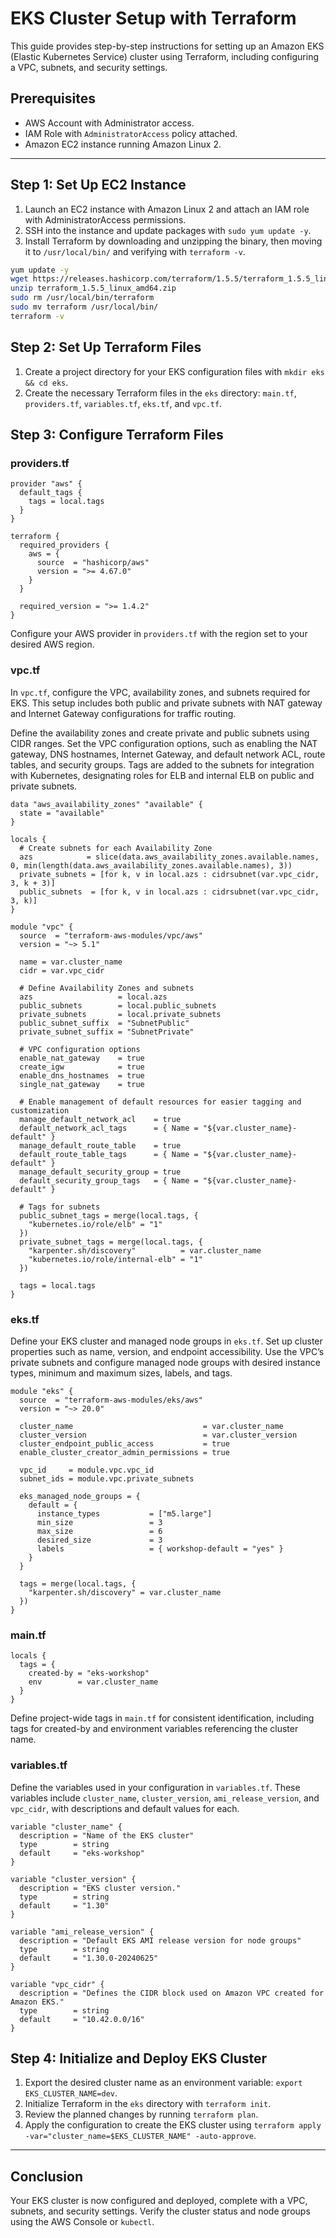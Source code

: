 # EKS Cluster Setup with Terraform

This guide provides step-by-step instructions for setting up an Amazon EKS (Elastic Kubernetes Service) cluster using Terraform, including configuring a VPC, subnets, and security settings.

## Prerequisites

- AWS Account with Administrator access.
- IAM Role with `AdministratorAccess` policy attached.
- Amazon EC2 instance running Amazon Linux 2.

---

## Step 1: Set Up EC2 Instance

1. Launch an EC2 instance with Amazon Linux 2 and attach an IAM role with AdministratorAccess permissions.
2. SSH into the instance and update packages with `sudo yum update -y`.
3. Install Terraform by downloading and unzipping the binary, then moving it to `/usr/local/bin/` and verifying with `terraform -v`.

```bash
yum update -y
wget https://releases.hashicorp.com/terraform/1.5.5/terraform_1.5.5_linux_amd64.zip
unzip terraform_1.5.5_linux_amd64.zip
sudo rm /usr/local/bin/terraform
sudo mv terraform /usr/local/bin/
terraform -v
```

## Step 2: Set Up Terraform Files

1. Create a project directory for your EKS configuration files with `mkdir eks && cd eks`.
2. Create the necessary Terraform files in the `eks` directory: `main.tf`, `providers.tf`, `variables.tf`, `eks.tf`, and `vpc.tf`.


## Step 3: Configure Terraform Files

### providers.tf

```hcl
provider "aws" {
  default_tags {
    tags = local.tags
  }
}

terraform {
  required_providers {
    aws = {
      source  = "hashicorp/aws"
      version = ">= 4.67.0"
    }
  }

  required_version = ">= 1.4.2"
}
```

Configure your AWS provider in `providers.tf` with the region set to your desired AWS region.

### vpc.tf

In `vpc.tf`, configure the VPC, availability zones, and subnets required for EKS. This setup includes both public and private subnets with NAT gateway and Internet Gateway configurations for traffic routing. 

Define the availability zones and create private and public subnets using CIDR ranges. Set the VPC configuration options, such as enabling the NAT gateway, DNS hostnames, Internet Gateway, and default network ACL, route tables, and security groups. Tags are added to the subnets for integration with Kubernetes, designating roles for ELB and internal ELB on public and private subnets.

```hcl
data "aws_availability_zones" "available" {
  state = "available"
}

locals {
  # Create subnets for each Availability Zone
  azs            = slice(data.aws_availability_zones.available.names, 0, min(length(data.aws_availability_zones.available.names), 3))
  private_subnets = [for k, v in local.azs : cidrsubnet(var.vpc_cidr, 3, k + 3)]
  public_subnets  = [for k, v in local.azs : cidrsubnet(var.vpc_cidr, 3, k)]
}

module "vpc" {
  source  = "terraform-aws-modules/vpc/aws"
  version = "~> 5.1"

  name = var.cluster_name
  cidr = var.vpc_cidr

  # Define Availability Zones and subnets
  azs                   = local.azs
  public_subnets        = local.public_subnets
  private_subnets       = local.private_subnets
  public_subnet_suffix  = "SubnetPublic"
  private_subnet_suffix = "SubnetPrivate"

  # VPC configuration options
  enable_nat_gateway    = true
  create_igw            = true
  enable_dns_hostnames  = true
  single_nat_gateway    = true

  # Enable management of default resources for easier tagging and customization
  manage_default_network_acl    = true
  default_network_acl_tags      = { Name = "${var.cluster_name}-default" }
  manage_default_route_table    = true
  default_route_table_tags      = { Name = "${var.cluster_name}-default" }
  manage_default_security_group = true
  default_security_group_tags   = { Name = "${var.cluster_name}-default" }

  # Tags for subnets
  public_subnet_tags = merge(local.tags, {
    "kubernetes.io/role/elb" = "1"
  })
  private_subnet_tags = merge(local.tags, {
    "karpenter.sh/discovery"          = var.cluster_name
    "kubernetes.io/role/internal-elb" = "1"
  })

  tags = local.tags
}

```
### eks.tf

Define your EKS cluster and managed node groups in `eks.tf`. Set up cluster properties such as name, version, and endpoint accessibility. Use the VPC’s private subnets and configure managed node groups with desired instance types, minimum and maximum sizes, labels, and tags.
```hcl
module "eks" {
  source  = "terraform-aws-modules/eks/aws"
  version = "~> 20.0"

  cluster_name                             = var.cluster_name
  cluster_version                          = var.cluster_version
  cluster_endpoint_public_access           = true
  enable_cluster_creator_admin_permissions = true

  vpc_id     = module.vpc.vpc_id
  subnet_ids = module.vpc.private_subnets

  eks_managed_node_groups = {
    default = {
      instance_types           = ["m5.large"]
      min_size                 = 3
      max_size                 = 6
      desired_size             = 3
      labels                   = { workshop-default = "yes" }
    }
  }

  tags = merge(local.tags, {
    "karpenter.sh/discovery" = var.cluster_name
  })
}

```
### main.tf
```hcl
locals {
  tags = {
    created-by = "eks-workshop"
    env        = var.cluster_name
  }
}
```
Define project-wide tags in `main.tf` for consistent identification, including tags for created-by and environment variables referencing the cluster name.

### variables.tf

Define the variables used in your configuration in `variables.tf`. These variables include `cluster_name`, `cluster_version`, `ami_release_version`, and `vpc_cidr`, with descriptions and default values for each.
```hcl
variable "cluster_name" {
  description = "Name of the EKS cluster"
  type        = string
  default     = "eks-workshop"
}

variable "cluster_version" {
  description = "EKS cluster version."
  type        = string
  default     = "1.30"
}

variable "ami_release_version" {
  description = "Default EKS AMI release version for node groups"
  type        = string
  default     = "1.30.0-20240625"
}

variable "vpc_cidr" {
  description = "Defines the CIDR block used on Amazon VPC created for Amazon EKS."
  type        = string
  default     = "10.42.0.0/16"
}
```

## Step 4: Initialize and Deploy EKS Cluster

1. Export the desired cluster name as an environment variable: `export EKS_CLUSTER_NAME=dev`.
2. Initialize Terraform in the `eks` directory with `terraform init`.
3. Review the planned changes by running `terraform plan`.
4. Apply the configuration to create the EKS cluster using `terraform apply -var="cluster_name=$EKS_CLUSTER_NAME" -auto-approve`.

---

## Conclusion

Your EKS cluster is now configured and deployed, complete with a VPC, subnets, and security settings. Verify the cluster status and node groups using the AWS Console or `kubectl`.
